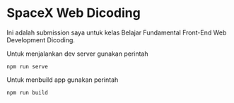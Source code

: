 # SpaceX Web Dicoding

Ini adalah submission saya untuk kelas Belajar Fundamental Front-End Web Development Dicoding.

Untuk menjalankan dev server gunakan perintah

```
npm run serve
```

Untuk menbuild app gunakan perintah

```
npm run build
```
